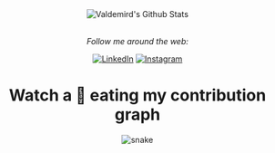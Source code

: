 <div align="center">

<img align="center" src="https://github-readme-stats.vercel.app/api?username=Valdemird&include_all_commits=true&count_private=true&show_icons=true&line_height=20&title_color=7A7ADB&icon_color=2234AE&text_color=D3D3D3&bg_color=0,000000,130F40" alt="Valdemird's Github Stats">

</br>
</br>

<i>Follow me around the web:</i><br>

<a href="https://www.linkedin.com/in/sebastiancaja" target="_blank"><img src="https://img.shields.io/badge/LinkedIn-%230077B5.svg?&style=flat-square&logo=linkedin&logoColor=white" alt="LinkedIn"></a>
<a href="https://www.instagram.com/sebas__ca" target="_blank"><img src="https://img.shields.io/badge/Instagram-%23E4405F.svg?&style=flat-square&logo=instagram&logoColor=white" alt="Instagram"></a>
</div>

<h1 align = 'Center'>Watch a 🐍 eating my contribution graph</h1>
<p align="center">
  <img src="https://github.com/akshitagupta15june/akshitagupta15june/blob/output/github-contribution-grid-snake.svg" alt="snake"></center>
</p>

